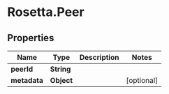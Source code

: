 # Rosetta.Peer

## Properties

Name | Type | Description | Notes
------------ | ------------- | ------------- | -------------
**peerId** | **String** |  | 
**metadata** | **Object** |  | [optional] 


